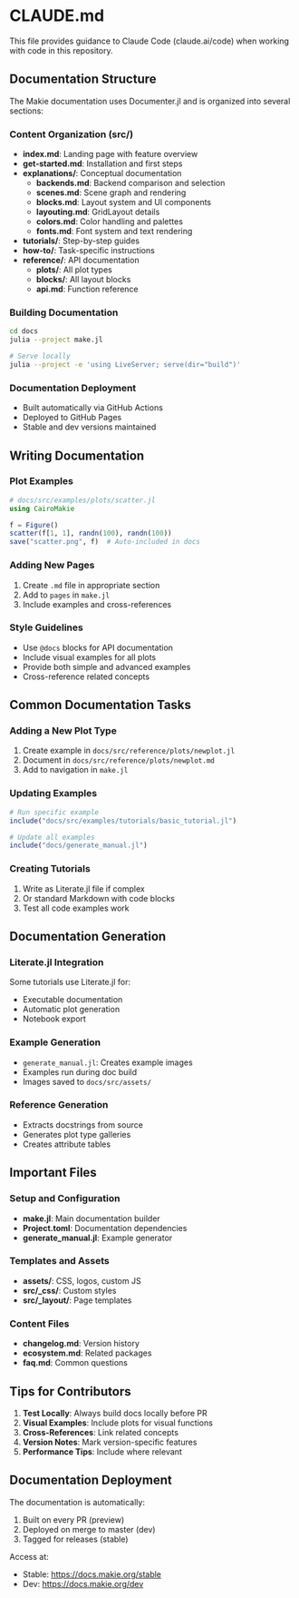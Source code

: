 # CLAUDE.md

This file provides guidance to Claude Code (claude.ai/code) when working with code in this repository.

## Documentation Structure

The Makie documentation uses Documenter.jl and is organized into several sections:

### Content Organization (src/)
- **index.md**: Landing page with feature overview
- **get-started.md**: Installation and first steps
- **explanations/**: Conceptual documentation
  - **backends.md**: Backend comparison and selection
  - **scenes.md**: Scene graph and rendering
  - **blocks.md**: Layout system and UI components
  - **layouting.md**: GridLayout details
  - **colors.md**: Color handling and palettes
  - **fonts.md**: Font system and text rendering
- **tutorials/**: Step-by-step guides
- **how-to/**: Task-specific instructions
- **reference/**: API documentation
  - **plots/**: All plot types
  - **blocks/**: All layout blocks
  - **api.md**: Function reference

### Building Documentation

```bash
cd docs
julia --project make.jl

# Serve locally
julia --project -e 'using LiveServer; serve(dir="build")'
```

### Documentation Deployment
- Built automatically via GitHub Actions
- Deployed to GitHub Pages
- Stable and dev versions maintained

## Writing Documentation

### Plot Examples
```julia
# docs/src/examples/plots/scatter.jl
using CairoMakie

f = Figure()
scatter(f[1, 1], randn(100), randn(100))
save("scatter.png", f)  # Auto-included in docs
```

### Adding New Pages
1. Create `.md` file in appropriate section
2. Add to `pages` in `make.jl`
3. Include examples and cross-references

### Style Guidelines
- Use `@docs` blocks for API documentation
- Include visual examples for all plots
- Provide both simple and advanced examples
- Cross-reference related concepts

## Common Documentation Tasks

### Adding a New Plot Type
1. Create example in `docs/src/reference/plots/newplot.jl`
2. Document in `docs/src/reference/plots/newplot.md`
3. Add to navigation in `make.jl`

### Updating Examples
```julia
# Run specific example
include("docs/src/examples/tutorials/basic_tutorial.jl")

# Update all examples
include("docs/generate_manual.jl")
```

### Creating Tutorials
1. Write as Literate.jl file if complex
2. Or standard Markdown with code blocks
3. Test all code examples work

## Documentation Generation

### Literate.jl Integration
Some tutorials use Literate.jl for:
- Executable documentation
- Automatic plot generation
- Notebook export

### Example Generation
- `generate_manual.jl`: Creates example images
- Examples run during doc build
- Images saved to `docs/src/assets/`

### Reference Generation
- Extracts docstrings from source
- Generates plot type galleries
- Creates attribute tables

## Important Files

### Setup and Configuration
- **make.jl**: Main documentation builder
- **Project.toml**: Documentation dependencies
- **generate_manual.jl**: Example generator

### Templates and Assets
- **assets/**: CSS, logos, custom JS
- **src/_css/**: Custom styles
- **src/_layout/**: Page templates

### Content Files
- **changelog.md**: Version history
- **ecosystem.md**: Related packages
- **faq.md**: Common questions

## Tips for Contributors

1. **Test Locally**: Always build docs locally before PR
2. **Visual Examples**: Include plots for visual functions
3. **Cross-References**: Link related concepts
4. **Version Notes**: Mark version-specific features
5. **Performance Tips**: Include where relevant

## Documentation Deployment

The documentation is automatically:
1. Built on every PR (preview)
2. Deployed on merge to master (dev)
3. Tagged for releases (stable)

Access at:
- Stable: https://docs.makie.org/stable
- Dev: https://docs.makie.org/dev